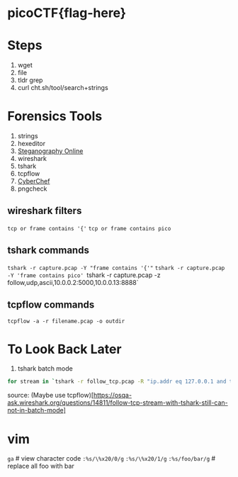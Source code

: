 # picoCTF{flag-here}

# Steps
1. wget <url>
2. file <filename> 
3. tldr grep
4. curl cht.sh/tool/search+strings

# Forensics Tools
1. strings
2. hexeditor
3. [Steganography Online](https://stylesuxx.github.io/steganography/)
4. wireshark
5. tshark
6. tcpflow
7. [CyberChef](https://gchq.github.io/CyberChef/)
8. pngcheck

## wireshark filters 
`tcp or frame contains '{'`
`tcp or frame contains pico`

## tshark commands
`tshark -r capture.pcap -Y "frame contains '{'"`
`tshark -r capture.pcap -Y 'frame contains pico'
`tshark -r capture.pcap -z follow,udp,ascii,10.0.0.2:5000,10.0.0.13:8888`

## tcpflow commands
`tcpflow -a -r filename.pcap -o outdir`

# To Look Back Later
1. tshark batch mode
```sh
for stream in `tshark -r follow_tcp.pcap -R "ip.addr eq 127.0.0.1 and tcp.port eq 5678" -T fields -e tcp.stream | sort -n -u`; do echo Stream: $stream; tshark -r follow_tcp.pcap -q -z follow,tcp,ascii,$stream; done
```
source: (Maybe use tcpflow)[https://osqa-ask.wireshark.org/questions/14811/follow-tcp-stream-with-tshark-still-can-not-in-batch-mode]

# vim
`ga` # view character code
`:%s/\%x20/0/g`
`:%s/\%x20/1/g`
`:%s/foo/bar/g` # replace all foo with bar
